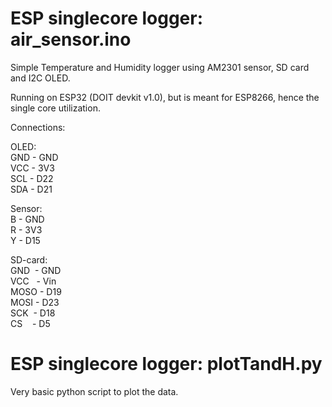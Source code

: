 # ESP singlecore logger: air_sensor.ino
Simple Temperature and Humidity logger using AM2301 sensor, SD card and I2C OLED. 

Running on ESP32 (DOIT devkit v1.0), but is meant for ESP8266, hence the single core utilization.

Connections:

OLED:<br>
GND - GND<br>
VCC - 3V3<br>
SCL - D22<br>
SDA - D21<br>

Sensor:<br>
B - GND<br>
R - 3V3<br>
Y - D15<br>

SD-card:<br>
GND&nbsp; - GND<br>
VCC&nbsp;&nbsp; - Vin<br>
MOSO - D19<br>
MOSI - D23<br>
SCK&nbsp;  - D18<br>
CS &nbsp;&nbsp;  - D5

# ESP singlecore logger: plotTandH.py
Very basic python script to plot the data. 

